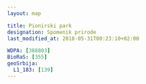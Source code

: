 ```yaml
---
layout: map

title: Pionirski park
designation: Spomenik prirode
last_modified_at: 2018-05-31T00:23:10+02:00

WDPA: [388803]
BioRaS: [355]
geoSrbija:
  L1_183: [139]
---
```

